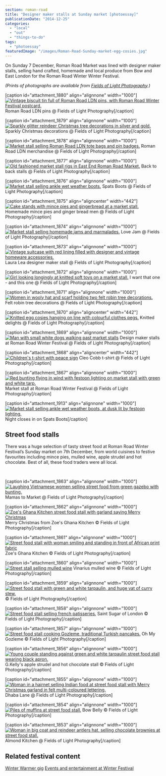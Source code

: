 ```yaml
---
section: roman-road
title: "Designer maker stalls at Sunday market [photoessay]"
publicationDate: "2014-12-25"
categories: 
  - "local"
  - "out"
  - "things-to-do"
tags: 
  - "photoessay"
featuredImage: "/images/Roman-Road-Sunday-market-egg-cosies.jpg"
---
```


On Sunday 7 December, Roman Road Market was lined with designer maker stalls, selling hand crafted, homemade and local produce from Bow and East London for the Roman Road Winter Winter Festival.

_(Prints of photographs are available from [Fields of Light Photography](https://www.facebook.com/4fieldsoflightphotography "Fields of Light Photography Facebook page").)_

\[caption id="attachment\_1880" align="alignnone" width="1000"\][![Vintage biscuit tin full of Roman Road LDN pins, with Roman Road Winter Festival postcard.](/images/Roman-Road-Sunday-pin-badges.jpg)](https://romanroadlondon.com/wp-content/uploads/2014/12/Roman-Road-Sunday-pin-badges.jpg) Roman Road LDN pins @ Fields of Light Photography\[/caption\]

\[caption id="attachment\_1879" align="alignnone" width="1000"\][![Sparkly glitter reindeer Christmas tree decorations in silver and gold.](/images/Roman-Road-Sunday-market-tree-decorations.jpg)](https://romanroadlondon.com/wp-content/uploads/2014/12/Roman-Road-Sunday-market-tree-decorations.jpg) Sparkly Christmas decorations @ Fields of Light Photography\[/caption\]

\[caption id="attachment\_1878" align="alignnone" width="1000"\][![Market stall selling Roman Road LDN tote bags and pin badges.](/images/Roman-Road-Sunday-market-tote-bags.jpg)](https://romanroadlondon.com/wp-content/uploads/2014/12/Roman-Road-Sunday-market-tote-bags.jpg) Roman Road LDN merchandise @ Fields of Light Photography\[/caption\]

\[caption id="attachment\_1877" align="alignnone" width="1000"\][![Old fashioned market stall rigs in East End Roman Road Market.](/images/Roman-Road-Sunday-market-stalls.jpg)](https://romanroadlondon.com/wp-content/uploads/2014/12/Roman-Road-Sunday-market-stalls.jpg) Back to back stalls @ Fields of Light Photography\[/caption\]

\[caption id="attachment\_1876" align="alignnone" width="1000"\][![Market stall selling ankle wet weather boots.](/images/Roman-Road-Sunday-market-Spats-Boots.jpg)](https://romanroadlondon.com/wp-content/uploads/2014/12/Roman-Road-Sunday-market-Spats-Boots.jpg) Spats Boots @ Fields of Light Photography\[/caption\]

\[caption id="attachment\_1875" align="aligncenter" width="442"\][![Cake stands with mince pies and gingerbread at a market stall.](/images/Roman-Road-Sunday-market-mince-pies.jpg)](https://romanroadlondon.com/wp-content/uploads/2014/12/Roman-Road-Sunday-market-mince-pies.jpg) Homemade mince pies and ginger bread men @ Fields of Light Photography\[/caption\]

\[caption id="attachment\_1874" align="alignnone" width="1000"\][![Market stall selling homemade jams and marmalades.](/images/Roman-Road-Sunday-market-love-Jam.jpg)](https://romanroadlondon.com/wp-content/uploads/2014/12/Roman-Road-Sunday-market-love-Jam.jpg) Love Jam @ Fields of Light Photography\[/caption\]

\[caption id="attachment\_1873" align="alignnone" width="1000"\][![Vintage suitcase with red lining filled with designer and vintage homeware accessories.](/images/Roman-Road-Sunday-market-Laura-Lea.jpg)](https://romanroadlondon.com/wp-content/uploads/2014/12/Roman-Road-Sunday-market-Laura-Lea.jpg) Laura Lea designer maker stall @ Fields of Light Photography\[/caption\]

\[caption id="attachment\_1872" align="alignnone" width="1000"\][![Girl looking longingly at knitted soft toys on a market stall.](/images/Roman-Road-Sunday-market-knitted-toys.jpg)](https://romanroadlondon.com/wp-content/uploads/2014/12/Roman-Road-Sunday-market-knitted-toys.jpg) I want that one - and this one @ Fields of Light Photography\[/caption\]

\[caption id="attachment\_1871" align="alignnone" width="1000"\][![Women in wooly hat and scarf holding two felt robin tree decorations.](/images/Roman-Road-Sunday-market-felt-tree-decorations.jpg)](https://romanroadlondon.com/wp-content/uploads/2014/12/Roman-Road-Sunday-market-felt-tree-decorations.jpg) Felt robin tree decorations @ Fields of Light Photography\[/caption\]

\[caption id="attachment\_1870" align="aligncenter" width="442"\][![Knitted egg cosies hanging on line with colourful clothes pegs.](/images/Roman-Road-Sunday-market-egg-cosies.jpg)](https://romanroadlondon.com/wp-content/uploads/2014/12/Roman-Road-Sunday-market-egg-cosies.jpg) Knitted delights @ Fields of Light Photography\[/caption\]

\[caption id="attachment\_1869" align="alignnone" width="1000"\][![Man with small white dogs walking past market stalls](/images/Roman-Road-Sunday-market-dogs.jpg)](https://romanroadlondon.com/wp-content/uploads/2014/12/Roman-Road-Sunday-market-dogs.jpg) Design maker stalls at Roman Road Winter Festival @ Fields of Light Photography\[/caption\]

\[caption id="attachment\_1868" align="aligncenter" width="442"\][![Children's t-shirt with peace sign](/images/Roman-Road-sunday-market-Cleo-Cobb.jpg)](https://romanroadlondon.com/wp-content/uploads/2014/12/Roman-Road-sunday-market-Cleo-Cobb.jpg) Cleo Cobb t-shirt @ Fields of Light Photography\[/caption\]

\[caption id="attachment\_1867" align="alignnone" width="1000"\][![Red bunting flying in wind with festoon lighting on market stall with green and white tarp.](/images/Roman-Road-Sunday-market-bunting.jpg)](https://romanroadlondon.com/wp-content/uploads/2014/12/Roman-Road-Sunday-market-bunting.jpg) Market stall at Roman Road Winter Festival @ Fields of Light Photography\[/caption\]

\[caption id="attachment\_1913" align="alignnone" width="1000"\][![Market stall selling ankle wet weather boots, at dusk lit by festoon lighting.](/images/Roman-Road-Sunday-market-Spats-Boots-02.jpg)](https://romanroadlondon.com/wp-content/uploads/2014/12/Roman-Road-Sunday-market-Spats-Boots-02.jpg) Night closes in on Spats Boots\[/caption\]

## Street food stalls

There was a huge selection of tasty street food at Roman Road Winter Festival’s Sunday market on 7th December, from world cuisines to festive favourites including mince pies, mulled wine, apple strudel and hot chocolate. Best of all, these food traders were all local.

 

\[caption id="attachment\_1863" align="alignnone" width="1000"\][![Laughing Vietnamese women selling street food from green gazebo with bunting.](/images/Roman-Roadd-Festival-Mamas-to-Market.jpg)](https://romanroadlondon.com/wp-content/uploads/2014/12/Roman-Roadd-Festival-Mamas-to-Market.jpg) Mamas to Market @ Fields of Light Photography\[/caption\]

\[caption id="attachment\_1862" align="alignnone" width="1000"\][![Zoe's Ghana Kitchen street food stall with garland saying Merry Christmas](/images/Roman-Road-Festival-Zoe-Ghana-Kitchen.jpg)](https://romanroadlondon.com/wp-content/uploads/2014/12/Roman-Road-Festival-Zoe-Ghana-Kitchen.jpg) Merry Christmas from Zoe's Ghana Kitchen © Fields of Light Photography\[/caption\]

\[caption id="attachment\_1861" align="alignnone" width="1000"\][![Street food stall with woman smiling and standing in front of African print fabric](/images/Roman-Road-Festival-Zoe-Ghana-Kitchen-02.jpg)](https://romanroadlondon.com/wp-content/uploads/2014/12/Roman-Road-Festival-Zoe-Ghana-Kitchen-02.jpg) Zoe's Ghana Kitchen © Fields of Light Photography\[/caption\]

\[caption id="attachment\_1860" align="alignnone" width="1000"\][![Street stall selling mulled wine](/images/Roman-Road-Festival-Vinarius-mulled-wine.jpg)](https://romanroadlondon.com/wp-content/uploads/2014/12/Roman-Road-Festival-Vinarius-mulled-wine.jpg) Vinarius mulled wine © Fields of Light Photography\[/caption\]

\[caption id="attachment\_1859" align="alignnone" width="1000"\][![Street food stall with green and white tarpaulin, and huge vat of curry stew.](/images/Roman-Road-Festival-street-food-curry.jpg)](https://romanroadlondon.com/wp-content/uploads/2014/12/Roman-Road-Festival-street-food-curry.jpg) © Fields of Light Photography\[/caption\]

\[caption id="attachment\_1858" align="alignnone" width="1000"\][![Street food stall selling french patisseries.](/images/Roman-Road-Festival-St-Sugar-London.jpg)](https://romanroadlondon.com/wp-content/uploads/2014/12/Roman-Road-Festival-St-Sugar-London.jpg) Saint Sugar of London © Fields of Light Photography\[/caption\]

\[caption id="attachment\_1857" align="alignnone" width="1000"\][![Street food stall cooking Gozleme, traditional Turkish pancakes.](/images/Roman-Road-Festival-Oh-My-Gozleme.jpg)](https://romanroadlondon.com/wp-content/uploads/2014/12/Roman-Road-Festival-Oh-My-Gozleme.jpg) Oh My Gozleme © Fields of Light Photography\[/caption\]

\[caption id="attachment\_1856" align="alignnone" width="1000"\][![Young couple standing against green and white tarpaulin street food stall wearing black apron.](/images/Roman-Road-Festival-GKelly.jpg)](https://romanroadlondon.com/wp-content/uploads/2014/12/Roman-Road-Festival-GKelly.jpg) G.Kelly's apple strudel and hot chocolate stall © Fields of Light Photography\[/caption\]

\[caption id="attachment\_1855" align="alignnone" width="1000"\][![Woman in a hairnet selling Indian food at street food stall with Merry Christmas garland in felt multi-coloured lettering.](/images/Roman-Road-Festival-Dhaba-Lane.jpg)](https://romanroadlondon.com/wp-content/uploads/2014/12/Roman-Road-Festival-Dhaba-Lane.jpg) Dhaba Lane @ Fields of Light Photography\[/caption\]

\[caption id="attachment\_1854" align="alignnone" width="1000"\][![Piles of muffins at street food stall.](/images/Roman-Road-Festival-Bow-Belly-muffins.jpg)](https://romanroadlondon.com/wp-content/uploads/2014/12/Roman-Road-Festival-Bow-Belly-muffins.jpg) Bow Belly © Fields of Light Photography\[/caption\]

\[caption id="attachment\_1853" align="alignnone" width="1000"\][![Woman in big coat and reindeer antlers hat, selling chocolate brownies at street food stall.](/images/Roman-Road-Festival-Almond-Kitchen.jpg)](https://romanroadlondon.com/wp-content/uploads/2014/12/Roman-Road-Festival-Almond-Kitchen.jpg) Almond Kitchen @ Fields of Light Photography\[/caption\]

## **Related festival content**

[Winter Warmer gig](https://romanroadlondon.com/winter-festival-gig-pictures "Roman Road Winter Festival gig (PICTURES)") [Events and entertainment at Winter Festival](https://romanroadlondon.com/entertainment-winter-festival-pictures "Events and entertainment at Winter Festival (PICTURES)")
